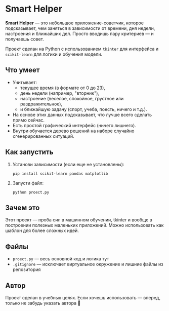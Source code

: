 # Smart Helper

**Smart Helper** — это небольшое приложение-советчик, которое подсказывает, чем заняться в зависимости от времени, дня недели, настроения и ближайших дел. Просто вводишь пару критериев — и получаешь совет.

Проект сделан на Python с использованием `tkinter` для интерфейса и `scikit-learn` для логики и обучения модели.

## Что умеет

- Учитывает:
  - текущее время (в формате от 0 до 23),
  - день недели (например, "вторник"),
  - настроение (веселое, спокойное, грустное или раздражительное),
  - и ближайшую задачу (спорт, учеба, поесть, ничего и т.д.).
- На основе этих данных подсказывает, что лучше всего сделать прямо сейчас.
- Есть простой графический интерфейс (ничего лишнего).
- Внутри обучается дерево решений на наборе случайно сгенерированных ситуаций.

## Как запустить

1. Установи зависимости (если еще не установлены):
    ```
    pip install scikit-learn pandas matplotlib
    ```

2. Запусти файл:
    ```
    python proect.py
    ```

## Зачем это

Этот проект — проба сил в машинном обучении, tkinter и вообще в построении полезных маленьких приложений. Можно использовать как шаблон для более сложных идей.

## Файлы

- `proect.py` — весь основной код и логика тут
- `.gitignore` — исключает виртуальное окружение и лишние файлы из репозитория

## Автор

Проект сделан в учебных целях. Если хочешь использовать — вперед, только не забудь указать автора 🙂
